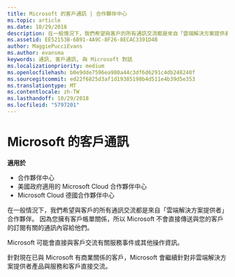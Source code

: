 ```yaml
---
title: Microsoft 的客戶通訊 | 合作夥伴中心
ms.topic: article
ms.date: 10/29/2018
description: 在一般情況下，我們希望與客戶的所有通訊交流都是來自「雲端解決方案提供者」合作夥伴。
ms.assetid: EE52153B-6B91-4A9C-8F26-8ECAC3391D4B
author: MaggiePucciEvans
ms.author: evansma
keywords: 通訊, 客戶通訊, 與 Microsoft 對話
ms.localizationpriority: medium
ms.openlocfilehash: b0e9dde7596ea980a44c3df6d6291c4db248240f
ms.sourcegitcommit: ed22f6825d3af1d19385198b4d511e4b39d5e353
ms.translationtype: MT
ms.contentlocale: zh-TW
ms.lasthandoff: 10/29/2018
ms.locfileid: "5797201"
---
```

# <a name="customer-communication-from-microsoft"></a>Microsoft 的客戶通訊

**適用於**

-  合作夥伴中心
-  美國政府適用的 Microsoft Cloud 合作夥伴中心
-  Microsoft Cloud 德國合作夥伴中心

在一般情況下，我們希望與客戶的所有通訊交流都是來自「雲端解決方案提供者」合作夥伴。 因為您擁有客戶帳單關係，所以 Microsoft 不會直接傳送與您的客戶的訂閱有關的通訊內容給他們。

Microsoft 可能會直接與客戶交流有關服務事件或其他操作資訊。

針對現在已與 Microsoft 有商業關係的客戶，Microsoft 會繼續針對非雲端解決方案提供者產品與服務和客戶直接交流。

 

 




